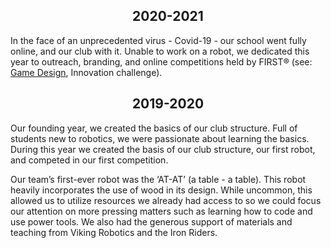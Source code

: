 
<!-- ## <center>2023-2024</center>

Type Here

## <center>2022-2023</center>

Type Here

## <center>2021-2022</center>

Type Here -->

## <center>2020-2021</center>

In the face of an unprecedented virus - Covid-19 - our school went fully online, and our club with it. Unable to work on a robot, we dedicated this year to outreach, branding, and online competitions held by FIRST® (see: [Game Design](/about#game-design), Innovation challenge).

## <center>2019-2020</center>

Our founding year, we created the basics of our club structure. Full of students new to robotics, we were passionate about learning the basics. During this year we created the basis of our club structure, our first robot, and competed in our first competition.

Our team’s first-ever robot was the ‘AT-AT’ (a table - a table). This robot heavily incorporates the use of wood in its design. While uncommon, this allowed us to utilize resources we already had access to so we could focus our attention on more pressing matters such as learning how to code and use power tools. We also had the generous support of materials and teaching from Viking Robotics and the Iron Riders.
